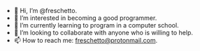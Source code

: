 - 👋 Hi, I’m @freschetto.
- 👀 I’m interested in becoming a good programmer.
- 🌱 I’m currently learning to program in a computer school.
- 💞️ I’m looking to collaborate with anyone who is willing to help.
- 📫 How to reach me: freschetto@protonmail.com.
